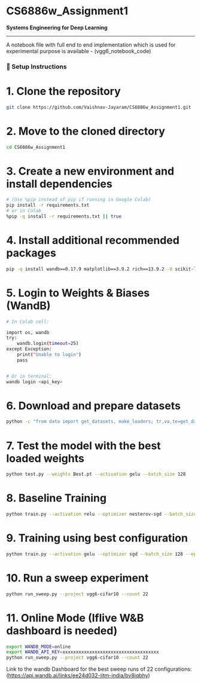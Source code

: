 # CS6886w_Assignment1
**Systems Engineering for Deep Learning**

---
A notebook file with full end to end implementation which is used for experimental purpose is available - (vgg6_notebook_code)

### 🚀 Setup Instructions


# 1. Clone the repository
```bash
git clone https://github.com/Vaishnav-Jayaram/CS6886w_Assignment1.git
```
# 2. Move to the cloned directory
```bash
cd CS6886w_Assignment1
```
# 3. Create a new environment and install dependencies
```bash
# (Use %pip instead of pip if running in Google Colab)
pip install -r requirements.txt
# or in Colab
%pip -q install -r requirements.txt || true
```
# 4. Install additional recommended packages
```bash
pip -q install wandb==0.17.9 matplotlib==3.9.2 rich==13.9.2 -U scikit-learn pyyaml
```
# 5. Login to Weights & Biases (WandB)
```bash
# In Colab cell:

import os, wandb
try:
    wandb.login(timeout=25)
except Exception:
    print("Unable to login")
    pass


# Or in terminal:
wandb login <api_key>
```
# 6. Download and prepare datasets
```bash
python -c "from data import get_datasets, make_loaders; tr,va,te=get_datasets('./data',0.1,42); print(f'Train:{len(tr)} Val:{len(va)} Test:{len(te)}')"
```
# 7. Test the model with the best loaded weights
```bash
python test.py --weights Best.pt --activation gelu --batch_size 128
```
# 8. Baseline Training
```bash
python train.py --activation relu --optimizer nesterov-sgd --batch_size 512 --epochs 30 --lr 0.05 --momentum 0.9 --weight_decay 0.0005 --seed 42 --project vgg6-cifar10
```
# 9. Training using best configuration
```bash
python train.py --activation gelu --optimizer sgd --batch_size 128 --epochs 20 --lr 0.05 --momentum 0.9 --weight_decay 0.0 --seed 2 --project vgg6-cifar10
```
# 10. Run a sweep experiment
```bash
python run_sweep.py --project vgg6-cifar10 --count 22
```
# 11. Online Mode (Iflive W&B dashboard is needed)
```bash
export WANDB_MODE=online
export WANDB_API_KEY=xxxxxxxxxxxxxxxxxxxxxxxxxxxxxxxxxxxx
python run_sweep.py --project vgg6-cifar10 --count 22
```
Link to the wandb Dashboard for the best sweep runs of 22 configurations:
(https://api.wandb.ai/links/ee24d032-iitm-india/bv8iqbhy)
